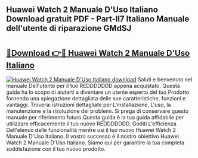 ## Huawei Watch 2 Manuale D'Uso Italiano Download gratuit PDF - Part-ll7 Italiano Manuale dell'utente di riparazione GMdSJ

# <h2><a href="http://dffwli.blite.top/?on=Huawei+Watch+2+Manuale+D%27Uso+Italiano">🔗Download 👉🔴 Huawei Watch 2 Manuale D'Uso Italiano</a></h2>

[![Huawei Watch 2 Manuale D'Uso Italiano download](https://i.imgur.com/lujVjoI.png)](http://dffwli.blite.top/?on=Huawei+Watch+2+Manuale+D%27Uso+Italiano)
Saluti e benvenuto nel manuale Dell'utente per il tuo REDDDDDDD appena acquistato. Questa guida ha lo scopo di aiutarti a diventare un utente esperto del tuo Prodotto fornendo una spiegazione dettagliata delle sue caratteristiche, funzioni e vantaggi. Troverai istruzioni dettagliate per L'installazione, L'uso, la manutenzione e la risoluzione dei problemi. Si prega di conservare questo manuale per riferimento futuro.Questa guida è la tua guida affidabile per utilizzare efficacemente il tuo nuovo REDDDDDDD. Goditi L'efficienza Dell'elenco delle funzionalità mentre usi il tuo nuovo Huawei Watch 2 Manuale D'Uso Italiano. Il vostro successo è il nostro obiettivo Huawei Watch 2 Manuale D'Uso Italiano. Siamo qui per garantire la tua completa soddisfazione con il tuo nuovo prodotto.
